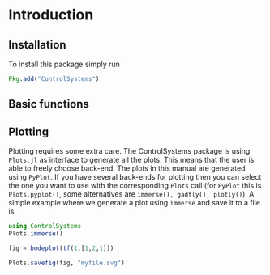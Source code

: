 # Introduction
## Installation

To install this package simply run
```julia
Pkg.add("ControlSystems")
```

## Basic functions

## Plotting
Plotting requires some extra care. The ControlSystems package is using `Plots.jl` as interface to generate all the plots. This means that the user is able to freely choose back-end. The plots in this manual are generated using `PyPlot`. If you have several back-ends for plotting then you can select the one you want to use with the corresponding `Plots` call (for `PyPlot` this is `Plots.pyplot()`, some alternatives are `immerse(), gadfly(), plotly()`). A simple example where we generate a plot using `immerse` and save it to a file is
```julia
using ControlSystems
Plots.immerse()

fig = bodeplot(tf(1,[1,2,1]))

Plots.savefig(fig, "myfile.svg")
```